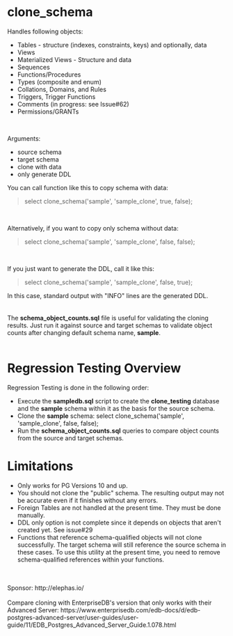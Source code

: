# clone_schema

Handles following objects:

* Tables - structure (indexes, constraints, keys) and optionally, data
* Views
* Materialized Views - Structure and data
* Sequences
* Functions/Procedures
* Types (composite and enum)
* Collations, Domains, and Rules
* Triggers, Trigger Functions
* Comments (in progress: see Issue#62)
* Permissions/GRANTs

<br/>

Arguments:
* source schema
* target schema
* clone with data
* only generate DDL

You can call function like this to copy schema with data:
<br/>
>select clone_schema('sample', 'sample_clone', true, false);
<br/>

Alternatively, if you want to copy only schema without data:
<br/>
>select clone_schema('sample', 'sample_clone', false, false);
<br/>

If you just want to generate the DDL, call it like this:
<br/>
>select clone_schema('sample', 'sample_clone', false, true);

In this case, standard output with "INFO" lines are the generated DDL.
<br/><br/><br/>
The **schema_object_counts.sql** file is useful for validating the cloning results.  Just run it against source and target schemas to validate object counts after changing default schema name, **sample**.
<br/><br/>

# Regression Testing Overview
Regression Testing is done in the following order:
* Execute the **sampledb.sql** script to create the **clone_testing** database and the **sample** schema within it as the basis for the source schema.
* Clone the **sample** schema: select clone_schema('sample', 'sample_clone', false, false);
* Run the **schema_object_counts.sql** queries to compare object counts from the source and target schemas.

# Limitations
* Only works for PG Versions 10 and up.
* You should not clone the "public" schema.  The resulting output may not be accurate even if it finishes without any errors.
* Foreign Tables are not handled at the present time.  They must be done manually.
* DDL only option is not complete since it depends on objects that aren't created yet. See issue#29
* Functions that reference schema-qualified objects will not clone successfully.  The target schema will still reference the source schema in these cases.  To use this utility at the present time, you need to remove schema-qualified references within your functions.
<br/>
<br/>
Sponsor:
 http://elephas.io/
<br/>
<br/> 
Compare cloning with EnterpriseDB's version that only works with their Advanced Server:
https://www.enterprisedb.com/edb-docs/d/edb-postgres-advanced-server/user-guides/user-guide/11/EDB_Postgres_Advanced_Server_Guide.1.078.html

 
 
 
